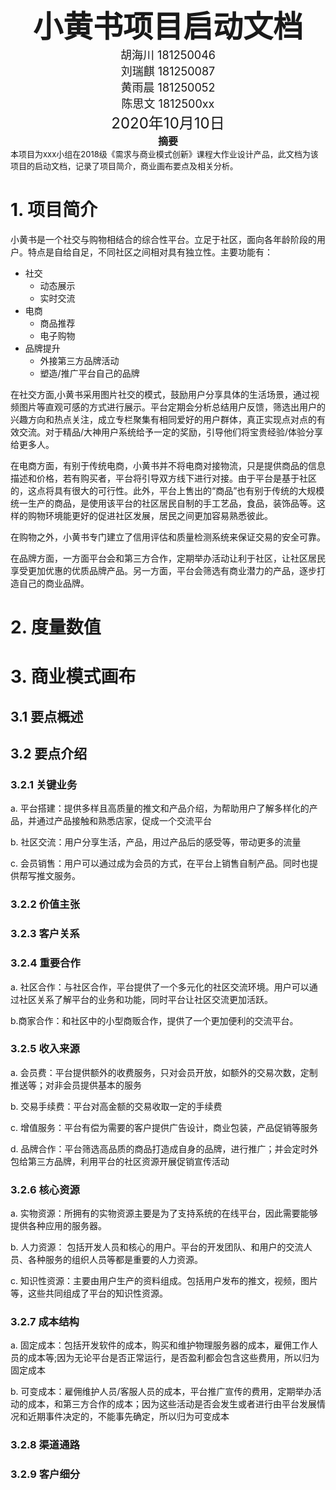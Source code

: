 <center><font size=10><b>小黄书项目启动文档</b></font></center>

<center><font size=4>胡海川 181250046</font></center>
<center><font size=4>刘瑞麒 181250087</font></center>
<center><font size=4>黄雨晨 181250052</font></center>
<center><font size=4>陈思文 1812500xx</font></center>

<center><font size=5>2020年10月10日</font></center>

<center><font size=3><b>摘要</b></font></center>
<left><font size=2>本项目为xxx小组在2018级《需求与商业模式创新》课程大作业设计产品，此文档为该项目的启动文档，记录了项目简介，商业画布要点及相关分析。</font></left>



# 1. 项目简介

小黄书是一个社交与购物相结合的综合性平台。立足于社区，面向各年龄阶段的用户。特点是自给自足，不同社区之间相对具有独立性。主要功能有：

+ 社交
  + 动态展示
  + 实时交流
+ 电商
  + 商品推荐
  + 电子购物
+ 品牌提升
  + 外接第三方品牌活动
  + 塑造/推广平台自己的品牌

在社交方面,小黄书采用图片社交的模式，鼓励用户分享具体的生活场景，通过视频图片等直观可感的方式进行展示。平台定期会分析总结用户反馈，筛选出用户的兴趣方向和热点关注，成立专栏聚集有相同爱好的用户群体，真正实现点对点的有效交流。对于精品/大神用户系统给予一定的奖励，引导他们将宝贵经验/体验分享给更多人。

在电商方面，有别于传统电商，小黄书并不将电商对接物流，只是提供商品的信息描述和价格，若有购买者，平台将引导双方线下进行对接。由于平台是基于社区的，这点将具有很大的可行性。此外，平台上售出的“商品”也有别于传统的大规模统一生产的商品，是使用该平台的社区居民自制的手工艺品，食品，装饰品等。这样的购物环境能更好的促进社区发展，居民之间更加容易熟悉彼此。

在购物之外，小黄书专门建立了信用评估和质量检测系统来保证交易的安全可靠。

在品牌方面，一方面平台会和第三方合作，定期举办活动让利于社区，让社区居民享受更加优惠的优质品牌产品。另一方面，平台会筛选有商业潜力的产品，逐步打造自己的商业品牌。

# 2. 度量数值

# 3. 商业模式画布

## 3.1 要点概述

## 3.2 要点介绍

### 3.2.1 关键业务

a. 平台搭建：提供多样且高质量的推文和产品介绍，为帮助用户了解多样化的产品，并通过产品接触和熟悉店家，促成一个交流平台

b. 社区交流：用户分享生活，产品，用过产品后的感受等，带动更多的流量

c. 会员销售：用户可以通过成为会员的方式，在平台上销售自制产品。同时也提供帮写推文服务。

### 3.2.2 价值主张

### 3.2.3 客户关系

### 3.2.4 重要合作

a. 社区合作：与社区合作，平台提供了一个多元化的社区交流环境。用户可以通过社区关系了解平台的业务和功能，同时平台让社区交流更加活跃。

b.商家合作：和社区中的小型商贩合作，提供了一个更加便利的交流平台。

### 3.2.5 收入来源

a. 会员费：平台提供额外的收费服务，只对会员开放，如额外的交易次数，定制推送等；对非会员提供基本的服务

b. 交易手续费：平台对高金额的交易收取一定的手续费

c. 增值服务：平台有偿为需要的客户提供广告设计，商业包装，产品促销等服务

d. 品牌合作：平台筛选高品质的商品打造成自身的品牌，进行推广；并会定时外包给第三方品牌，利用平台的社区资源开展促销宣传活动

### 3.2.6 核心资源

a. 实物资源：所拥有的实物资源主要是为了支持系统的在线平台，因此需要能够提供各种应用的服务器。

b. 人力资源： 包括开发人员和核心的用户。平台的开发团队、和用户的交流人员、各种服务的组织人员等都是重要的人力资源。

c. 知识性资源：主要由用户生产的资料组成。包括用户发布的推文，视频，图片等，这些共同组成了平台的知识性资源。

### 3.2.7 成本结构

a. 固定成本：包括开发软件的成本，购买和维护物理服务器的成本，雇佣工作人员的成本等;因为无论平台是否正常运行，是否盈利都会包含这些费用，所以归为固定成本

b. 可变成本：雇佣维护人员/客服人员的成本，平台推广宣传的费用，定期举办活动的成本，和第三方合作的成本；因为这些活动是否会发生或者进行由平台发展情况和近期事件决定的，不能事先确定，所以归为可变成本

### 3.2.8 渠道通路

### 3.2.9 客户细分

